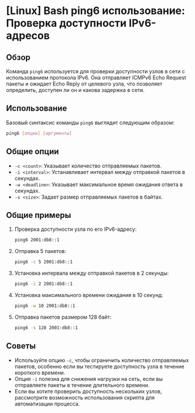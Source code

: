 # [Linux] Bash ping6 использование: Проверка доступности IPv6-адресов

## Обзор
Команда `ping6` используется для проверки доступности узлов в сети с использованием протокола IPv6. Она отправляет ICMPv6 Echo Request пакеты и ожидает Echo Reply от целевого узла, что позволяет определить, доступен ли он и какова задержка в сети.

## Использование
Базовый синтаксис команды `ping6` выглядит следующим образом:

```bash
ping6 [опции] [аргументы]
```

## Общие опции
- `-c <count>`: Указывает количество отправляемых пакетов.
- `-i <interval>`: Устанавливает интервал между отправкой пакетов в секундах.
- `-w <deadline>`: Указывает максимальное время ожидания ответа в секундах.
- `-s <size>`: Задает размер отправляемых пакетов в байтах.

## Общие примеры
1. Проверка доступности узла по его IPv6-адресу:
   ```bash
   ping6 2001:db8::1
   ```

2. Отправка 5 пакетов:
   ```bash
   ping6 -c 5 2001:db8::1
   ```

3. Установка интервала между отправкой пакетов в 2 секунды:
   ```bash
   ping6 -i 2 2001:db8::1
   ```

4. Установка максимального времени ожидания в 10 секунд:
   ```bash
   ping6 -w 10 2001:db8::1
   ```

5. Отправка пакетов размером 128 байт:
   ```bash
   ping6 -s 128 2001:db8::1
   ```

## Советы
- Используйте опцию `-c`, чтобы ограничить количество отправляемых пакетов, особенно если вы тестируете доступность узла в течение короткого времени.
- Опция `-i` полезна для снижения нагрузки на сеть, если вы отправляете пакеты в течение длительного времени.
- Если вы хотите проверить доступность нескольких узлов, рассмотрите возможность использования скрипта для автоматизации процесса.